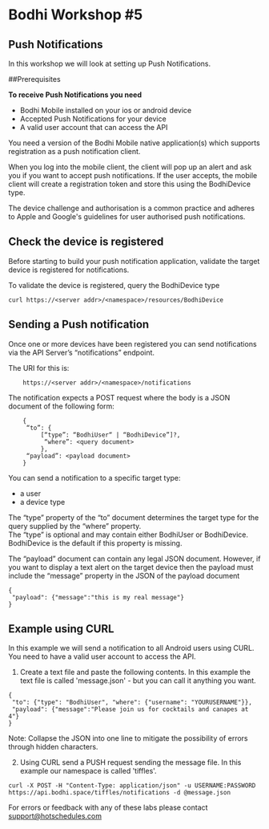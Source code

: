 # Bodhi Workshop #5

## Push Notifications

In this workshop we will look at setting up Push Notifications. 


##Prerequisites

**To receive Push Notifications you need** 

* Bodhi Mobile installed on your ios or android device
* Accepted Push Notifications for your device
* A valid user account that can access the API

You need a version of the Bodhi Mobile native application(s) which supports registration as a push notification client.  

When you log into the mobile client, the client will pop up an alert and ask you if you want to accept push notifications. If the user accepts, the mobile client will create a registration token and store this using the BodhiDevice type. 

The device challenge and authorisation is a common practice and adheres to Apple and Google's guidelines for user authorised push notifications.


## Check the device is registered 

Before starting to build your push notification application, validate the target device is registered for notifications.

To validate the device is registered, query the BodhiDevice type

````
curl https://<server addr>/<namespace>/resources/BodhiDevice 
````



## Sending a Push notification

Once one or more devices have been registered you can send notifications via the API Server’s “notifications” endpoint.  

The URI for this is:

````
	https://<server addr>/<namespace>/notifications
````

The notification expects a POST request where the body is a JSON document of the following form:

````
	{
	 “to”: {
		 [“type”: “BodhiUser“ | “BodhiDevice”]?,
		  “where”: <query document>
         },
	 “payload”: <payload document>
	}
````

You can send a notification to a specific target type:

* a user
* a device type

The “type” property of the “to” document determines the target type for the query supplied by the “where” property.  
The “type” is optional and may contain either BodhiUser or BodhiDevice. BodhiDevice is the default if this property is missing. 


The “payload” document can contain any legal JSON document.  However, if you want to display a text alert on the target device then the payload must include the “message” property in the JSON of the payload document

````
{
 "payload": {"message":"this is my real message"}
}
````

## Example using CURL

In this example we will send a notification to all Android users using CURL. You need to have a valid user account to access the API. 

1. Create a text file and paste the following contents. In this example the text file is called 'message.json' - but you can call it anything you want.
 

````
{
 "to": {"type": "BodhiUser", "where": {"username": "YOURUSERNAME"}},
 "payload": {"message":"Please join us for cocktails and canapes at 4"}
}
````
Note: Collapse the JSON into one line to mitigate the possibility of errors through hidden characters.

2. Using CURL send a PUSH request sending the message file. 
In this example our namespace is called 'tiffles'.
 

````
curl -X POST -H "Content-Type: application/json" -u USERNAME:PASSWORD 
https://api.bodhi.space/tiffles/notifications -d @message.json
````



For errors or feedback with any of these labs please contact support@hotschedules.com







